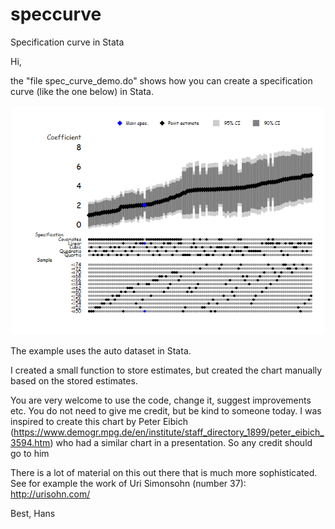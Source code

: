 # speccurve
 Specification curve in Stata


Hi, 

the "file spec_curve_demo.do" shows how you can create  a specification curve (like the one below) in Stata. 

![Demo](demo.png)

The example uses the auto dataset in Stata. 

I created a small function to store estimates, but created the chart manually based on the stored estimates. 

You are very welcome to use the code, change it, suggest improvements etc. You do not need to give me credit, but be kind to someone today. I was inspired to create this chart by Peter Eibich (https://www.demogr.mpg.de/en/institute/staff_directory_1899/peter_eibich_3594.htm) who had a similar chart in a presentation. So any credit should go to him

There is a lot of material on this out there that is much more sophisticated. See for example the work of Uri Simonsohn (number 37): http://urisohn.com/


Best,
Hans


